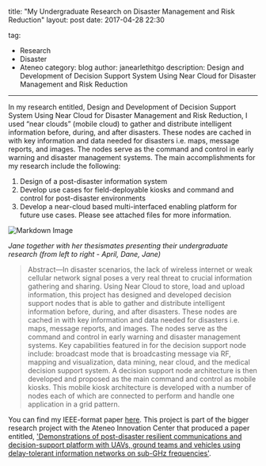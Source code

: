 title: "My Undergraduate Research on Disaster Management and Risk Reduction"
layout: post
date: 2017-04-28 22:30

tag:
- Research
- Disaster
- Ateneo
category: blog
author: janearlethitgo
description: Design and Development of Decision Support System Using Near Cloud for Disaster Management and Risk Reduction
---

In my research entitled, Design and Development of Decision Support System Using Near Cloud for Disaster Management and Risk Reduction, I  used “near clouds” (mobile cloud) to gather and distribute intelligent information before, during, and after disasters. These nodes are cached in with key information and data needed for disasters i.e. maps, message reports, and images. The nodes serve as the  command and control in early warning and disaster  management systems. The main accomplishments for my research include the following:

1.  Design of a post-disaster information system
2.  Develop use cases for field-deployable kiosks and command and control for post-disaster environments
3.  Develop a near-cloud based multi-interfaced enabling platform for future use cases. Please see attached files for more information.

![Markdown Image][1]

*Jane together with her thesismates presenting their undergraduate research (from left to right - April, Dane, Jane)*

> Abstract—In disaster scenarios, the lack of wireless internet or weak cellular network signal poses a very real threat to crucial information gathering and sharing. Using Near Cloud to store, load and upload information, this project has designed and developed decision support nodes that is able to gather and distribute intelligent information before, during, and after disasters. These nodes are cached in with key information and data needed for disasters i.e. maps, message reports, and images. The nodes serve as the command and control in early warning and disaster management systems. Key capabilities featured in for the decision support node include: broadcast mode that is broadcasting message via RF, mapping and visualization, data mining, near cloud, and the medical decision support system.  A decision support node architecture is then  developed and proposed as the main command and control as mobile kiosks. This mobile kiosk architecture is developed with a number of nodes each of which are connected to perform and handle one application in a grid pattern.

You can find my IEEE-format paper [here][2]. This project is part of the bigger research project with the Ateneo Innovation Center that produced a paper entitled, ['Demonstrations of post-disaster resilient communications and decision-support platform with UAVs, ground teams and vehicles using delay-tolerant information networks on sub-GHz frequencies'][3].


[1]: https://arlethitgo.files.wordpress.com/2017/04/img_6183.jpg?w=768
[2]: https://arlethitgo.files.wordpress.com/2017/04/delacruz_thesis_ieee.pdf
[3]: https://ieeexplore.ieee.org/abstract/document/8239327
